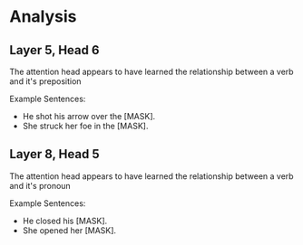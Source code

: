 # Analysis

## Layer 5, Head 6

The attention head appears to have learned the relationship between a verb and it's preposition

Example Sentences:
- He shot his arrow over the [MASK].
- She struck her foe in the [MASK].

## Layer 8, Head 5

The attention head appears to have learned the relationship between a verb and it's pronoun

Example Sentences:
- He closed his [MASK].
- She opened her [MASK].

